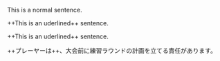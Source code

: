 This is a normal sentence.

++This is an uderlined++ sentence.

++This is an uderlined++ sentence.

++プレーヤーは++、大会前に練習ラウンドの計画を立てる責任があります。
